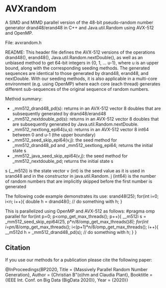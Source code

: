 # AVXrandom
A SIMD and MIMD parallel version of the 48-bit pseudo-random number generator drand48/erand48 in C++ and Java.util.Random using AVX-512 and OpenMP.

  File:   avxrandom.h
 
  README:
  This header file defines the AVX-512 versions of the operations drand48(), erand48(), Java.util.Random.nextDouble(),
  as well as an unbiased method to get 64-bit integers in {0, 1, ... u-1}, where u is an upper bound, along with
  the corresponding seeding methods. The generated sequences are identical to those generated by drand48, erand48,
  and nextDouble. With our seeding methods, it is also applicable in a multi-core environment (e.g. using OpenMP)
  where each core (each thread) generates different sub-sequences of the original sequence of random numbers.
  
  Method summary:
 * _mm512_drand48_pd(s): returns in an AVX-512 vector 8 doubles that are subsequently generated by drand48/erand48
 * _mm512_nextdouble_pd(s): returns in an AVX-512 vector 8 doubles that are subsequently generated by Java.util.Random.nextDouble.
 * _mm512_nextlong_epi64(u,s): returns in an AVX-512 vector 8 int64 between 0 and u-1 (the upper boundary)
 * _mm512_seed_skip_epi64(v,j): the seed method for _mm512_drand48_pd and _mm512_sextlong_epi64; returns the initial state s
 * _mm512_java_seed_skip_epi64(v,j): the seed method for _mm512_nextdouble_pd; returns the initial state s
  
  s (__m512i) is the state vector
  v (int) is the seed value as it is used in srand48 and in the constructor in java.util.Random.
  j (int64) is the number of random numbers that are implicitly skipped before the first number is generated
  
  The following code example demonstrates its use:
  srand48(25);
  for(int i=0; i<n; i++){
      double h = drand48();
      // do something with h;
  }
  
  This is parallelized using OpenMP and AVX-512 as follows:
  #pragma omp parallel for
  for(int p=0; p<omp_get_max_threads(); p++){
      __m512i s = _mm512_seed_skip_epi64(25, p*n/8/omp_get_max_threads()*8);
      for(int i=p*n/8/omp_get_max_threads(); i<(p+1)*n/8/omp_get_max_threads(); i++){
          __m512d h = _mm512_drand48_pd(s);
          // do something with h;
  }   }
  
  ## Citation
  
  If you use our methods for a publication please cite the following paper:
  
  @InProceedings{BP2020,
    Title     = {Massively Parallel Random Number Generation},
    Author    = {Christian B\"(o)hm and Claudia Plant},
    Booktitle = {IEEE Int. Conf. on Big Data (BigData 2020)},
    Year      = {2020}}
 
